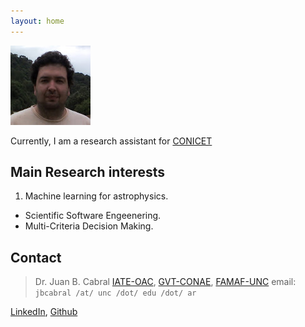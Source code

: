 ```yaml
---
layout: home
---
```


![Alt Text](images/me.jpg)

Currently, I am a research assistant for [CONICET](https://www.conicet.gov.ar/new_scp/detalle.php?id=50946&datos_academicos=yes)

## Main Research interests

1. Machine learning for astrophysics.
-  Scientific Software Engeenering.
-  Multi-Criteria Decision Making.

## Contact

> Dr. Juan B. Cabral
> [IATE-OAC](https://iate.oac.uncor.edu/), [GVT-CONAE](https://www.argentina.gob.ar/ciencia/conae), [FAMAF-UNC](https://www.famaf.unc.edu.ar/)
> email: `jbcabral /at/ unc /dot/ edu /dot/ ar`


[LinkedIn](https://www.linkedin.com/in/juanbcabral), [Github](https://github.com/leliel12)
